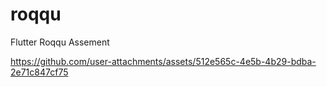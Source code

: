 # roqqu

Flutter Roqqu Assement



https://github.com/user-attachments/assets/512e565c-4e5b-4b29-bdba-2e71c847cf75

